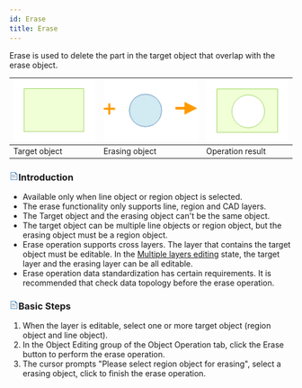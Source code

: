 ```yaml
---
id: Erase
title: Erase
---
```

Erase is used to delete the part in the target object that overlap with the erase object.

![](img-en/Erase1.png) | ![](img-en/Erase2.png) | ![](img-en/Erase3.png)  
---|---|---  
Target object | Erasing object | Operation result  
  
### ![](../../../img/read.gif)Introduction

  * Available only when line object or region object is selected.
  * The erase functionality only supports line, region and CAD layers.
  * The Target object and the erasing object can't be the same object.
  * The target object can be multiple line objects or region object, but the erasing object must be a region object. 
  * Erase operation supports cross layers. The layer that contains the target object must be editable. In the [Multiple layers editing](MultiLayerEditSet.htm) state, the target layer and the erasing layer can be all editable.
  * Erase operation data standardization has certain requirements. It is recommended that check data topology before the erase operation.

### ![](../../../img/read.gif)Basic Steps

  1. When the layer is editable, select one or more target object (region object and line object). 
  2. In the Object Editing group of the Object Operation tab, click the Erase button to perform the erase operation.
  3. The cursor prompts "Please select region object for erasing", select a erasing object, click to finish the erase operation.